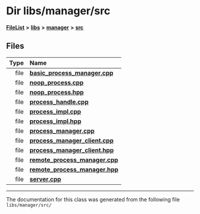 

# Dir libs/manager/src



[**FileList**](files.md) **>** [**libs**](dir_6719ab1f1f7655efc2fa43f7eb574fd1.md) **>** [**manager**](dir_b048ed2415d89a3588bcd07e27f16f41.md) **>** [**src**](dir_acad3136c8ed89325e9252603ad8366c.md)












## Files

| Type | Name |
| ---: | :--- |
| file | [**basic\_process\_manager.cpp**](basic__process__manager_8cpp.md) <br> |
| file | [**noop\_process.cpp**](noop__process_8cpp.md) <br> |
| file | [**noop\_process.hpp**](noop__process_8hpp.md) <br> |
| file | [**process\_handle.cpp**](process__handle_8cpp.md) <br> |
| file | [**process\_impl.cpp**](process__impl_8cpp.md) <br> |
| file | [**process\_impl.hpp**](process__impl_8hpp.md) <br> |
| file | [**process\_manager.cpp**](process__manager_8cpp.md) <br> |
| file | [**process\_manager\_client.cpp**](process__manager__client_8cpp.md) <br> |
| file | [**process\_manager\_client.hpp**](process__manager__client_8hpp.md) <br> |
| file | [**remote\_process\_manager.cpp**](remote__process__manager_8cpp.md) <br> |
| file | [**remote\_process\_manager.hpp**](remote__process__manager_8hpp.md) <br> |
| file | [**server.cpp**](manager_2src_2server_8cpp.md) <br> |



























































------------------------------
The documentation for this class was generated from the following file `libs/manager/src/`

